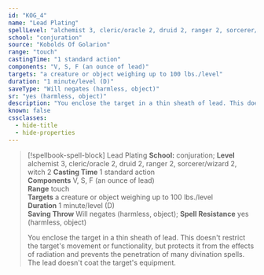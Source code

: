```yaml
---
id: "KOG_4"
name: "Lead Plating"
spellLevel: "alchemist 3, cleric/oracle 2, druid 2, ranger 2, sorcerer/wizard 2, witch 2"
school: "conjuration"
source: "Kobolds Of Golarion"
range: "touch"
castingTime: "1 standard action"
components: "V, S, F (an ounce of lead)"
targets: "a creature or object weighing up to 100 lbs./level"
duration: "1 minute/level (D)"
saveType: "Will negates (harmless, object)"
sr: "yes (harmless, object)"
description: "You enclose the target in a thin sheath of lead. This doesn't restrict the target's movement or functionality, but protects it from the effects of radiation and prevents the penetration of many divination spells. The lead doesn't coat the target's equipment."
known: false
cssclasses:
  - hide-title
  - hide-properties
---
```


> [!spellbook-spell-block] Lead Plating
> **School:** conjuration; **Level** alchemist 3, cleric/oracle 2, druid 2, ranger 2, sorcerer/wizard 2, witch 2
> **Casting Time** 1 standard action  
> **Components** V, S, F (an ounce of lead)  
> **Range** touch  
> **Targets** a creature or object weighing up to 100 lbs./level  
> **Duration** 1 minute/level (D)  
> **Saving Throw** Will negates (harmless, object); **Spell Resistance** yes (harmless, object)
> 
> You enclose the target in a thin sheath of lead. This doesn't restrict the target's movement or functionality, but protects it from the effects of radiation and prevents the penetration of many divination spells. The lead doesn't coat the target's equipment.